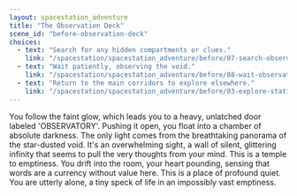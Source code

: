 ```yaml
---
layout: spacestation_adventure
title: "The Observation Deck"
scene_id: "before-observation-deck"
choices:
  - text: "Search for any hidden compartments or clues."
    link: "/spacestation/spacestation_adventure/before/07-search-observation-deck"
  - text: "Wait patiently, observing the void."
    link: "/spacestation/spacestation_adventure/before/08-wait-observation-deck"
  - text: "Return to the main corridors to explore elsewhere."
    link: "/spacestation/spacestation_adventure/before/03-explore-station"
---
```


You follow the faint glow, which leads you to a heavy, unlatched door labeled 'OBSERVATORY'. Pushing it open, you float into a chamber of absolute darkness. The only light comes from the breathtaking panorama of the star-dusted void. It's an overwhelming sight, a wall of silent, glittering infinity that seems to pull the very thoughts from your mind. This is a temple to emptiness. You drift into the room, your heart pounding, sensing that words are a currency without value here. This is a place of profound quiet. You are utterly alone, a tiny speck of life in an impossibly vast emptiness.
